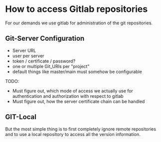 # How to access Gitlab repositories

For our demands we use gitlab for administration of the git repositories.

## Git-Server Configuration 

* Server URL
* user per server
* token / certificate / password?
* one or multiple Git_URIs per "project"
* default things like master/main must somehow be configurable

TODO: 
* Must figure out, which mode of access we actually use for authentication and authorization with respect to gitlab
* Must figure out, how the server certificate chain can be handled

## GIT-Local

But the most simple thing is to first completely ignore remote repositories and to use a local repository to 
access all the version information. 
